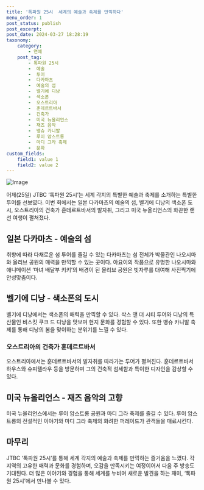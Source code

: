 ```yaml
---
title: '톡파원 25시  세계의 예술과 축제를 만끽하다'
menu_order: 1
post_status: publish
post_excerpt: 
post_date: 2024-03-27 18:28:19
taxonomy:
    category:
        - 연예
    post_tag:
        - 톡파원 25시
        -  예술
        -  투어
        -  다카마츠
        -  예술의 섬
        -  벨기에 디낭
        -  색소폰
        -  오스트리아
        -  훈데르트바서
        -  건축가
        -  미국 뉴올리언스
        -  재즈 음악
        -  뱅슈 카니발
        -  루이 암스트롱
        -  마디 그라 축제
        -  문화
custom_fields:
    field1: value 1
    field2: value 2
---
```


![Image](https://mimgnews.pstatic.net/image/109/2024/03/26/0005043853_001_20240326172704608.jpg?type=w540)

어제(25일) JTBC ‘톡파원 25시’는 세계 각지의 특별한 예술과 축제를 소개하는 특별한 투어를 선보였다. 이번 회에서는 일본 다카마츠의 예술의 섬, 벨기에 디낭의 색소폰 도시, 오스트리아의 건축가 훈데르트바서의 발자취, 그리고 미국 뉴올리언스의 화끈한 랜선 여행이 펼쳐졌다.
## 일본 다카마츠 - 예술의 섬
취향에 따라 다채로운 섬 투어를 즐길 수 있는 다카마츠는 섬 전체가 박물관인 나오시마와 올리브 공원의 매력을 만끽할 수 있는 곳이다. 야요이의 작품으로 유명한 나오시마와 애니메이션 ‘마녀 배달부 키키’의 배경이 된 올리브 공원은 빗자루를 대여해 사진찍기에 안성맞춤이다.
## 벨기에 디낭 - 색소폰의 도시
벨기에 디낭에서는 색소폰의 매력을 만끽할 수 있다. 삭스 앤 더 시티 투어와 디낭의 특산물인 비스킷 쿠크 드 디낭을 맛보며 현지 문화를 경험할 수 있다. 또한 뱅슈 카니발 축제를 통해 디낭의 봄을 맞이하는 분위기를 느낄 수 있다.
### 오스트리아의 건축가 훈데르트바서
오스트리아에서는 훈데르트바서의 발자취를 따라가는 투어가 펼쳐진다. 훈데르트바서 하우스와 슈피텔라우 등을 방문하며 그의 건축적 섬세함과 특이한 디자인을 감상할 수 있다.
## 미국 뉴올리언스 - 재즈 음악의 고향
미국 뉴올리언스에서는 루이 암스트롱 공원과 마디 그라 축제를 즐길 수 있다. 루이 암스트롱의 전설적인 이야기와 마디 그라 축제의 화려한 퍼레이드가 관객들을 매료시킨다.
## 마무리
JTBC ‘톡파원 25시’를 통해 세계 각지의 예술과 축제를 만끽하는 즐거움을 느꼈다. 각 지역의 고유한 매력과 문화를 경험하며, 오감을 만족시키는 여정이어서 다음 주 방송도 기대된다. 더 많은 이야기와 경험을 통해 세계를 누비며 새로운 발견을 하는 재미, ‘톡파원 25시’에서 만나볼 수 있다.
